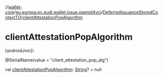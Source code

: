 //[wallet-core](../../../index.md)/[eu.europa.ec.eudi.wallet.issue.openid4vci](../index.md)/[DeferredIssuanceStoredContextTO](index.md)/[clientAttestationPopAlgorithm](client-attestation-pop-algorithm.md)

# clientAttestationPopAlgorithm

[androidJvm]\

@SerialName(value = &quot;client_attestation_pop_alg&quot;)

val [clientAttestationPopAlgorithm](client-attestation-pop-algorithm.md): [String](https://kotlinlang.org/api/latest/jvm/stdlib/kotlin/-string/index.html)? = null
